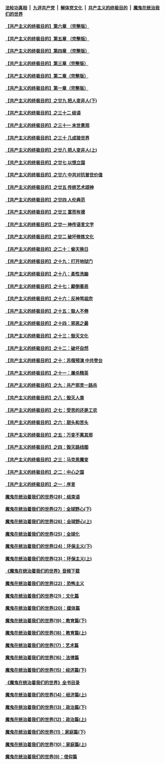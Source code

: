 ####  [法轮功真相](../../../../basic/blob/master/README.md?t=02260026) &nbsp;|&nbsp; [九评共产党](../../../../9ping.md/blob/master/README.md?t=02260026) &nbsp;|&nbsp; [解体党文化](../../../../jtdwh.md/blob/master/README.md?t=02260026)  &nbsp;|&nbsp; [共产主义的终极目的](../../../../gczydzjmd.md/blob/master/README.md?t=02260026) &nbsp;|&nbsp; [魔鬼在统治我们的世界](../../../../mgztzwmdsj.md/blob/master/README.md?t=02260026) 

#### [【共产主义的终极目的】第六章 （完整版）](../pages/nsc422/n11428913.md?t=02260026) 

#### [【共产主义的终极目的】第五章 （完整版）](../pages/nsc422/n11428912.md?t=02260026) 

#### [【共产主义的终极目的】第四章 （完整版）](../pages/nsc422/n11428907.md?t=02260026) 

#### [【共产主义的终极目的】第三章（完整版）](../pages/nsc422/n11428848.md?t=02260026) 

#### [【共产主义的终极目的】第二章（完整版）](../pages/nsc422/n11428831.md?t=02260026) 

#### [【共产主义的终极目的】第一章（完整版）](../pages/nsc422/n11417651.md?t=02260026) 

#### [【共产主义的终极目的】之廿九 把人变非人(下)](../pages/nsc422/n11344140.md?t=02260026) 

#### [【共产主义的终极目的】之三十二 结语](../pages/nsc422/n11360535.md?t=02260026) 

#### [【共产主义的终极目的】之三十一 末世景观](../pages/nsc422/n11351129.md?t=02260026) 

#### [【共产主义的终极目的】之三十 几成狼世界](../pages/nsc422/n11348280.md?t=02260026) 

#### [【共产主义的终极目的】之廿八 把人变非人(上)](../pages/nsc422/n11340492.md?t=02260026) 

#### [【共产主义的终极目的】之廿七 以恨立国](../pages/nsc422/n11336944.md?t=02260026) 

#### [【共产主义的终极目的】之廿六 中共对抗普世价值](../pages/nsc422/n11324785.md?t=02260026) 

#### [【共产主义的终极目的】之廿五 传统艺术颂神](../pages/nsc422/n11296396.md?t=02260026) 

#### [【共产主义的终极目的】之廿四 人伦典范](../pages/nsc422/n11296397.md?t=02260026) 

#### [【共产主义的终极目的】之廿三 富而有德](../pages/nsc422/n11283598.md?t=02260026) 

#### [【共产主义的终极目的】之廿一 神传语言文字](../pages/nsc422/n11263265.md?t=02260026) 

#### [【共产主义的终极目的】之廿二 破坏修炼文化](../pages/nsc422/n11245728.md?t=02260026) 

#### [【共产主义的终极目的】之二十：偷天换日](../pages/nsc422/n11238846.md?t=02260026) 

#### [【共产主义的终极目的】之十九：打开地狱门](../pages/nsc422/n11206376.md?t=02260026) 

#### [【共产主义的终极目的】之十八：柔性洗脑](../pages/nsc422/n11199994.md?t=02260026) 

#### [【共产主义的终极目的】之十七：颠倒善恶](../pages/nsc422/n11179782.md?t=02260026) 

#### [【共产主义的终极目的】之十六：反神骂祖宗](../pages/nsc422/n11166798.md?t=02260026) 

#### [【共产主义的终极目的】之十五：毁人不倦](../pages/nsc422/n11166792.md?t=02260026) 

#### [【共产主义的终极目的】之十四：邪恶之最](../pages/nsc422/n11150249.md?t=02260026) 

#### [【共产主义的终极目的】之十三：毁灭文化](../pages/nsc422/n11135227.md?t=02260026) 

#### [【共产主义的终极目的】之十二：破坏自然](../pages/nsc422/n11135214.md?t=02260026) 

#### [【共产主义的终极目的】之十：苏俄预演 中共登台](../pages/nsc422/n11118424.md?t=02260026) 

#### [【共产主义的终极目的】之十一：屠杀精英](../pages/nsc422/n11118442.md?t=02260026) 

#### [【共产主义的终极目的】之九：共产邪灵一路杀](../pages/nsc422/n11114139.md?t=02260026) 

#### [【共产主义的终极目的】之八：毁灭人类](../pages/nsc422/n11108503.md?t=02260026) 

#### [【共产主义的终极目的】之七：受苦的还是工农](../pages/nsc422/n11101809.md?t=02260026) 

#### [【共产主义的终极目的】之六：甜头和苦头](../pages/nsc422/n11096971.md?t=02260026) 

#### [【共产主义的终极目的】之五：万变不离其邪](../pages/nsc422/n11091285.md?t=02260026) 

#### [【共产主义的终极目的】之四：毁灭路线图](../pages/nsc422/n11086284.md?t=02260026) 

#### [【共产主义的终极目的】之三：马克思魔变](../pages/nsc422/n11061941.md?t=02260026) 

#### [【共产主义的终极目的】之二：中心之国](../pages/nsc422/n11047728.md?t=02260026) 

#### [【共产主义的终极目的】之一：序言](../pages/nsc422/n11086077.md?t=02260026) 

#### [魔鬼在统治着我们的世界(28)：结束语](../pages/nsc422/n10936246.md?t=02260026) 

#### [魔鬼在统治着我们的世界(27)：全球野心(下)](../pages/nsc422/n10928319.md?t=02260026) 

#### [魔鬼在统治着我们的世界(26)：全球野心(上)](../pages/nsc422/n10900318.md?t=02260026) 

#### [魔鬼在统治着我们的世界(25)：全球化](../pages/nsc422/n10788205.md?t=02260026) 

#### [魔鬼在统治着我们的世界(24)：环保主义(下)](../pages/nsc422/n10695307.md?t=02260026) 

#### [魔鬼在统治着我们的世界(23)：环保主义(上)](../pages/nsc422/n10688613.md?t=02260026) 

#### [《魔鬼在统治着我们的世界》音频下载](../pages/nsc422/n10635553.md?t=02260026) 

#### [魔鬼在统治着我们的世界(22)：恐怖主义](../pages/nsc422/n10614727.md?t=02260026) 

#### [魔鬼在统治着我们的世界(21)：文化篇](../pages/nsc422/n10597706.md?t=02260026) 

#### [魔鬼在统治着我们的世界(20)：媒体篇](../pages/nsc422/n10586579.md?t=02260026) 

#### [魔鬼在统治着我们的世界(19)：教育篇(下)](../pages/nsc422/n10564808.md?t=02260026) 

#### [魔鬼在统治着我们的世界(18)：教育篇(上)](../pages/nsc422/n10526970.md?t=02260026) 

#### [魔鬼在统治着我们的世界(17)：艺术篇](../pages/nsc422/n10499093.md?t=02260026) 

#### [魔鬼在统治着我们的世界(16)：法律篇](../pages/nsc422/n10485969.md?t=02260026) 

#### [魔鬼在统治着我们的世界(15)：经济篇(下)](../pages/nsc422/n10469975.md?t=02260026) 

#### [《魔鬼在统治着我们的世界》全书目录](../pages/nsc422/n10464261.md?t=02260026) 

#### [魔鬼在统治着我们的世界(14)：经济篇(上)](../pages/nsc422/n10457370.md?t=02260026) 

#### [魔鬼在统治着我们的世界(13)：政治篇(下)](../pages/nsc422/n10448270.md?t=02260026) 

#### [魔鬼在统治着我们的世界(12)：政治篇(上)](../pages/nsc422/n10444576.md?t=02260026) 

#### [魔鬼在统治着我们的世界(11)：家庭篇(下)](../pages/nsc422/n10440961.md?t=02260026) 

#### [魔鬼在统治着我们的世界(10)：家庭篇(上)](../pages/nsc422/n10435448.md?t=02260026) 

#### [魔鬼在统治着我们的世界(9)：信仰篇](../pages/nsc422/n10432159.md?t=02260026) 


